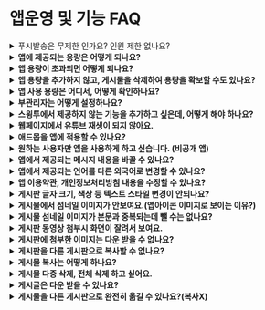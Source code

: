 # 앱운영 및 기능 FAQ

<details>

<summary>푸시발송은 무제한 인가요? 인원 제한 없나요?</summary>

네 푸시 발송은 무제한입니다.

&#x20;푸시는 **발송 횟수 제한 없으며, 인원 수 제한 없이 이용가능합니다.**

또한 스윙투앱에서 제공하는 모든 기능은 무료이기 때문에 푸시발송도 무료이며, 자유롭게 푸시 발송이 가능합니다.

</details>

<details>

<summary><strong>앱에 제공되는 용량은 어떻게 되나요?</strong></summary>

무료버전과 유료버전도 이용상품에 따라서 용량은 다르게 들어갑니다.

**\*무료버전: 용량 100MB**

**\*유료버전**

1\)기본형 이용권 : 용량 2GB

2\)확장형 이용권: 용량 10GB

3\)프리미엄 이용: 용량 50GB

버전별, 상품별 제공 용량을 확인해주시기 바랍니다.

</details>

<details>

<summary><strong>앱 용량이 초과되면 어떻게 되나요?</strong></summary>

앱에 제공되는 용량이 초과되면, 앱 이용이 정지됩니다. \*용량초과일 기준 3일 이후 정지

유료앱을 사용할 경우도, 남아있는 이용기간과 관계없이 용량이 초과되면 이용 정지됩니다.

용량초과로 인한 앱 정지는 이용기간이 만료되는 것과 동일한데요.

(이미지 참고)

![](../.gitbook/assets/이용기간만료.jpg)

**앱이 삭제되지는 않지만 앱을 실행했을때 ‘유료 이용기간이 만료되었습니다.’ 라는 메시지가 뜨며 앱이 실행되지 않습니다.**

스토어에서 앱을 다운받았던 사용자 역시 해당 메시지가 뜨면서 앱 이용이 제한됩니다.

따라서 용량이 초과되면 부족한 용량만큼을 별도 용량 추가 상품을 구입하여 적용하거나, 리소스관리 페이지에서 용량이 큰 게시물을 삭제하여 용량을 확보할 수 있습니다.

용량이 초과되면  메일, 문자로 알려드립니다.

</details>

<details>

<summary><strong>앱 용량을 추가하지 않고, 게시물을 삭제하여 용량을 확보할 수도 있나요?</strong></summary>

네 가능합니다.

앱운영 페이지- 서비스관리-리소스관리 페이지로 이동해주세요.

해당 페이지에서 게시물 용량을 확인할 수 있구요.

**\*필요 없는 게시물(사진 등의 이미지)은 확인하여 삭제할 수 있습니다.**

**삭제한 순간 바로 새로 용량 집계가 반영되며, 이렇게 게시물을 삭제하여 용량을 확보할 수 있습니다**.

(이미지 참고)

[![](https://s3.ap-northeast-2.amazonaws.com/swing2bucket/resource/image/help/11c1834143a103ebefc9c172493e945a.png)](http://blog.naver.com/PostView.nhn?blogId=swing2app\&logNo=221208812417\&parentCategoryNo=\&categoryNo=49\&viewDate=\&isShowPopularPosts=false\&from=postView)

\* 리소스관리 이용방법에 대한 자세한 내용은 해당 매뉴얼을 확인해주세요.

☞ \[[앱 용량관리 -리소스 관리 이용방법 매뉴얼 보러가기](https://documentation.swing2app.co.kr/manual/appmanage/service/capacity-management)]

</details>

<details>

<summary><strong>앱 사용 용량은 어디서, 어떻게 확인하나요?</strong></summary>

앱 용량은 [\[서비스관리-리소스 관리\]](http://www.swing2app.co.kr/view/storage\_manager) 페이지로 이동하시면 앱 용량을 확인할 수 있습니다.

앱에 제공되는 용량과 현재 사용용량, 그리고 잔여 사용 가능 용량을 확인할 수 있습니다.

</details>

<details>

<summary><strong>부관리자는 어떻게 설정하나요?</strong></summary>

스윙 앱운영 페이지에서  푸시&회원 – [\[회원조회\]](http://www.swing2app.co.kr/view/member\_list)메뉴로 이동합니다.

부관리자로 설정할 사용자를 선택한 뒤 권한 그룹설정에서 관리자로 권한을 변경하시면 됩니다

**따로 부관리자라는 명칭은 없고 앱을 만든 제작자가 앱 사용자에게 함께 앱을 관리 및 운영할 수 있도록 관리자 권한을 주시는 겁니다.**

자세한 방법은 링크 첨부해드리니, 해당 내용 보시면 이해가 쉬우실 겁니다.

☞ [부관리자 설정 ](https://documentation.swing2app.co.kr/manual/appmanage/pushmember/associate-administrator)

</details>

<details>

<summary><strong>스윙투에서 제공하지 않는 기능을 추가하고 싶은데, 어떻게 해야 하나요?</strong></summary>

스윙투앱 솔루션 이상의 서비스를 원하시는 분들에게 커스터마이징을 해드리고 있습니다.

커스터마이징은 앱 개발을 의미하여, 1:1 맞춤 제작으로 커스텀을 제공합니다. Swing팀에 요청해주시면 가능합니다.

앱 개발을 원하시거나 필요한 기능이 있으실 경우 기획안 혹은 스토리보드를 스윙 메일 help@swing2app.co.kr  보내주시기 바랍니다.

확인 후 개발팀에서 개발 가능 여부, 견적 등을 안내해드립니다.

</details>

<details>

<summary><strong>웹페이지에서 유튜브 재생이 되지 않아요.</strong></summary>

유튜브에서 앱 내장 또는 사이트 내장을 허용하지 않고 있어서 생기는 문제 입니다.

유튜브 링크 url 을 다음과 같은 형식으로 변경하시면 원활하게 동작합니다.\
\
**예시)** [**https://youtu.be/W8Ysr18ZxxU?t=1**](https://youtu.be/W8Ysr18ZxxU?t=1)

**→** [**https://www.youtube.com/embed/W8Ysr18ZxxU?t=1**](https://www.youtube.com/embed/W8Ysr18ZxxU?t=1)

위와 같이 링크 형식을 조금 변경해서 넣어주시면 웹페이지 내에서도 동영상 시청이 문제없이 가능합니다.

</details>

<details>

<summary><strong>애드몹을 앱에 적용할 수 있나요?</strong></summary>

네 만든 앱에 애드몹 플러그인을 직접 셋팅하여 운영할 수 있습니다.&#x20;

애드몹은 스윙 플러그인 구매 페이지에서 \[구글 애드몹 적용 플러그인] 상품을 구매하여 직접 셋팅이 가능합니다.

애드몹 셋팅방법에 대한 자세한 방법은 해당 매뉴얼을 참고해주세요.

**☞**[**구글 애드몹 셋팅 방법 도움말 보러가기**](https://documentation.swing2app.co.kr/knowledgebase/admob/admob-apply)

</details>

<details>

<summary><strong>원하는 사용자만 앱을 사용하게 하고 싶습니다. (비공개 앱)</strong></summary>

네 가능합니다.

앱을 설치한 사용자 중에서 관리자가 원하는 사용자만 승인하여 앱을 사용하도록 지정할 수 있습니다.

먼저 \[서비스관리- 정책관리]에서 앱가입정책-앱 공개범위를 ‘비공개’ 로 설정해주세요.

비공개로 설정해놓으시면 앱을 설치한 사용자들은 무조건 회원가입을 해야하구요. (회원가입이 안되면 앱 이용이 불가합니다)

회원가입이 완료되어도, 관리자가 해당 회원을 승인처리해야 앱을 이용할 수 있습니다.&#x20;

\+관리자는 \[푸시&회원-회원조회] 페이지에서 회원가입된 회원목록 중에서 원하는 회원만 선택하여 ‘승인’으로 상태를 변경하면 됩니다.

\+승인을 받은 사용자는 정상적으로 앱을 사용하게 되고, 승인을 받지 못하면 앱을 사용할 수 없게 됩니다.

**☞** [**비공개 앱 만드는 방법 확인하기**](https://documentation.swing2app.co.kr/manual/appmanage/service/private-app)

</details>

<details>

<summary><strong>앱에서 제공되는 메시지 내용을 바꿀 수 있나요?</strong></summary>

네 가능합니다.

앱에서 사용되는 컨텐츠 문구를 관리자가 직접 수정하여 이용할 수 있으며, 외국어로도 변경하여 이용이 가능합니다.

[앱운영→서비스관리→앱 문자열 관리](http://www.swing2app.co.kr/view/app\_resourecs\_manager)로 이동하면 앱에서 표시 및 사용되는 모든 문구와 메시지를 확인할 수 있구요.

\-앱 문구 전체를 수정할 경우 \[다운로드] 버튼을 눌러서 엑셀파일로 받아주신뒤, 수정 후 다시 파일을 등록해주세요.

\-몇가지 문구만 수정할 경우  \*컨트롤(control) + F 버튼을 누르면 내용을 검색하여 찾을 수 있습니다.

내용 수정 후 앱제작으로 이동하셔서 \[앱 업데이트] 버튼을 눌러서 새 버전으로 업데이트 해주시기 바랍니다.

**\[**[**앱 문자열 수정방법 매뉴얼 보러가기**](https://documentation.swing2app.co.kr/manual/appmanage/service/edit-text)**]**

</details>

<details>

<summary><strong>앱에서 제공되는 언어를 다른 외국어로 변경할 수 있나요?</strong></summary>

네 가능합니다.

영어로 제공되는 앱을 만들기 원한다면, 스윙투앱 글로벌 사이트에서 이용해주세요.

스윙투앱 글로벌 사이트: [https://www.swing2app.com/](https://www.swing2app.com/)

글로벌 사이트는 앱 기본 언어가 모두 영어로 설정되어 있기 때문에 별도 변경이 없어도 영어로 자동 셋팅되어 만들어집니다.

\*한국 사이트와 연동되지 않기 때문에 글로벌 사이트 이용시 새로 회원가입하여 앱을 제작해주셔야 합니다.

&#x20;

중국어, 일본어 등의 다른 외국어로 변경하거나, 몇 개만 영어로 변경하길 원한다면 문자열관리에서 수정할 수 있습니다.

[앱운영→서비스관리→앱 문자열 관리](http://www.swing2app.co.kr/view/app\_resourecs\_manager)로 이동하면 앱에서 표시 및 사용되는 모든 문구와 메시지를 확인할 수 있구요.

\-앱 문구 전체를 수정할 경우 \[다운로드] 버튼을 눌러서 엑셀파일로 받아주신뒤, 수정 후 다시 파일을 등록해주세요.

\-몇가지 문구만 수정할 경우  \*컨트롤(control) + F 버튼을 누르면 내용을 검색하여 찾을 수 있습니다.

내용 수정 후 앱제작으로 이동하셔서 \[앱 업데이트] 버튼을 눌러서 새 버전으로 업데이트 해주시기 바랍니다.

**\[**[**앱 문자열 수정방법 매뉴얼 보러가기**](https://documentation.swing2app.co.kr/manual/appmanage/service/edit-text)**]**

</details>

<details>

<summary><strong>앱 이용약관, 개인정보처리방침 내용을 수정할 수 있나요?</strong></summary>

네 가능합니다.

앱 이용약관은 [앱운영-서비스관리-정책관리 -앱 가입 정책 페이지 - 서비스 이용약관](http://www.swing2app.co.kr/view/app\_setting)에서 수정할 수 있습니다.

<img src="https://wp.swing2app.co.kr/wp-content/uploads/2022/07/c7574360e9aa312995b45efd5305c0fe.png" alt="" data-size="original">

각 문항별로 스윙투앱에서 내용을 기본셋팅하여 넣어드렸기 때문에 내용이 모두 입력이 되어 있습니다.

내용을 확인하시고, 본인이 만든 앱에 맞도록 앱 이용약관을 수정해서 작성해주세요.

해당 페이지에서 내용을 수정한 뒤  **\[정책 설정하기]** 버튼을 누르면 저장됩니다.

&#x20;

</details>

<details>

<summary><strong>게시판 글자 크기, 색상 등 텍스트 스타일 변경이 안되나요?</strong></summary>

게시물 글작성- **HTML에디터로 글쓰기**로 선택하시면 텍스트 스타일 변경이 가능합니다.&#x20;

일반 글쓰기, 어플(앱)에서 바로 글을 쓸 때는 스타일 적용이 되지 않구요.

\*\*스윙투앱 홈페이지 웹대시보드- **HTML에디터로 글쓰기**에서만 가능합니다.

게시판을 만든 후 게시물관리메뉴에서 글을 작성하고자 하는 게시판으로 이동합니다.

HTML에디터로 쓰기를 선택하시면 다양하게 텍스트 스타일을 추가할 수 있습니다.

**☞** [**HTML 에디터 글쓰기 이용방법 확인하기**](https://documentation.swing2app.co.kr/manual/v3/step3-page/editorpage)

</details>

<details>

<summary><strong>게시물에서 섬네일 이미지가 안보여요.(앱아이콘 이미지로 보이는 이유?)</strong></summary>

게시물에서 섬네일 이미지를 지정할 때는 반드시 **사진 첨부를 선택해서 이미지 파일을 첨부해주세요.**

내용(본문) 안으로 이미지를 넣을 경우, 해당 이미지는 텍스트로 인식되기 때문에 섬네일로 지정이 되지 않아요.

**따라서 게시물에 섬네일 이미지를 지정하실 때에는! 반드시 첨부 이미지로 등록해주시기 바랍니다.**

(이미지 참고)

<img src="https://wp.swing2app.co.kr/wp-content/uploads/2018/09/%EC%84%AC%EB%84%A4%EC%9D%BC2_20.06.png" alt="" data-size="original">

<mark style="color:red;">\*\* 해당 기능은 앱에서는 안되고, 스윙홈페이지- pc버전 웹, 모바일버전 웹에서만 가능합니다.</mark>

</details>

<details>

<summary><strong>게시물 섬네일 이미지가 본문과 중복되는데 뺄 수는 없나요?</strong></summary>

섬네일 이미지는 게시물 첫이미지가 대표이미지로 지정이 되는데요

이때 섬네일로 지정된 이미지가 게시물 대표 이미지로도 보이고, 본문에서도 중복되어서 보이집니다.\
중복되지 않고, 섬네일로만 보여지게 하는 방법은 간단합니다.

\*\*게시물 입력시 \[첫 이미지 썸네일 사용] 에 체크를 해주시면 됩니다.\
해당 기능을 사용하면 섬네일로 지정된 이미지는 본문에서는 중복으로 보이지 않고 대표이미지로만 사용할 수 있답니다.

<img src="https://wp.swing2app.co.kr/wp-content/uploads/2018/09/%EC%84%AC%EB%84%A4%EC%9D%BC_20.06.png" alt="" data-size="original">

</details>

<details>

<summary><strong>게시판 동영상 첨부시 화면이 잘려서 보여요.</strong></summary>

보통 게시판에 동영상 첨부시, 동영상 사이즈가 핸드폰 가로 사이즈에 맞춰서 자동으로 조절되는데요.\
간혹 동영상이 잘려서 보이거나 가로X세로 비율이 안 맞게 들어가는 경우가 있어요.\
이럴 때는 직접 사이즈를 수정해서 넣을 수 있습니다.

1\. 먼저, 영상 링크를 복사하실때 ‘소스코드’를 복사해주세요.

<img src="https://wp.swing2app.co.kr/wp-content/uploads/2018/09/%EC%BA%A1%EC%B2%98-2.png" alt="" data-size="original">

2\. 그리고 게시판에서 영상 첨부시 \[임베디드 코드]로 넣어주세요.

<img src="https://wp.swing2app.co.kr/wp-content/uploads/2018/09/%EC%BA%A1%EC%B2%982.png" alt="" data-size="original">

3\. 이때 링크에 기재된 가로, 세로 사이즈를 수정해서 넣으시면 됩니다.\
가로는 340px,  세로는 240px로 해주시면 핸드폰 화면에 맞게 들어갑니다.\
(요즘은 핸드폰 사이즈가 커져서 380 X 220으로 해도 잘 맞게 들어갑니다\~)

<img src="https://wp.swing2app.co.kr/wp-content/uploads/2018/09/%EC%BA%A1%EC%B2%983.png" alt="" data-size="original">

</details>

<details>

<summary><strong>게시판에 첨부한 이미지는 다운 받을 수 없나요?</strong></summary>

게시판 첨부된 이미지를 다운받아 저장할 수 있습니다.

게시판 글 상세보기에서 이미지를 선택해주세요.

그러면 오른쪽 상단에 다운버튼이 있구요.

해당 버튼을 선택하여 게시판에 올린 사진도 핸드폰으로 다운 받을 수 있습니다.

[![](https://s3.ap-northeast-2.amazonaws.com/swing2bucket/resource/image/help/5791d512b27dc0f30cfb4f50732f4ac3.png)](http://blog.naver.com/PostView.nhn?blogId=swing2app\&Redirect=View\&logNo=221208826012\&categoryNo=49\&isAfterWrite=true\&redirect=View\&widgetTypeCall=true\&directAccess=false)

</details>

<details>

<summary><strong>게시판을 다른 게시판으로 복사할 수 없나요?</strong></summary>

게시판 복사 가능합니다.

게시판 복사 기능은 각 게시판마다 셋팅되어 있기 때문에 간편하게 게시판을 복사할 수 있습니다.

\*스윙 앱운영 페이지- \[게시물관리] 메뉴에서 – 복사를 원하는 게시판으로 이동합니다.

게시판 상단에 \[게시판 복사] 버튼을 누르면 복사를 할 대상 게시판을 선택할 수 있습니다.

복사를 하면 게시판의 게시물이 모두 해당 게시판으로 복사됩니다.

(이미지 참고)

<img src="https://wp.swing2app.co.kr/wp-content/uploads/2018/09/%EA%B2%8C%EC%8B%9C%ED%8C%90%EB%B3%B5%EC%82%AC_20.06.png" alt="" data-size="original">

**☞** [**게시판 복사 방법 확인하기**](https://documentation.swing2app.co.kr/manual/appmanage/board/board-copy)

</details>

<details>

<summary><strong>게시물 복사는 어떻게 하나요?</strong></summary>

작성된 게시물을 다른 게시판으로 그대로 복사해서 옮길 수 있습니다.

개별 게시물을 선택하거나, 여러개의 게시물을 한꺼번에 선택하여 특정 게시판으로 복사할 수 있습니다.

![](https://wp.swing2app.co.kr/wp-content/uploads/2018/11/%EA%B2%8C%EC%8B%9C%EB%AC%BC%EB%B3%B5%EC%82%AC\_20.06.png)

**1)앱운영 페이지 – 게시물 관리에서 글을 복사할 게시판을 선택해주세요**

**2)게시물 ‘리스트형’ 보기 선택**&#x20;

3\)게시물 목록에서  **\[게시글복사]** 버튼을 확인할 수 있어요.

복사를 원하는 게시물을 선택한 뒤, **\[게시글복사]** 버튼을 누르면 원하는 게시판으로 글을 복사할 수 있습니다.&#x20;

**☞** [**게시물 복사 방법 보러가기**](https://documentation.swing2app.co.kr/manual/appmanage/board/post-copy)

</details>

<details>

<summary><strong>게시물 다중 삭제, 전체 삭제 하고 싶어요.</strong></summary>

게시물 일괄 삭제 기능을 이용하면, 여러 게시물을 한번에 삭제하거나 전체 글을 삭제할 수 있습니다.

![](https://wp.swing2app.co.kr/wp-content/uploads/2020/06/%EA%B2%8C%EC%8B%9C%EB%AC%BC%EC%9D%BC%EA%B4%84%EC%82%AD%EC%A0%9C2.png)

게시물관리에서 게시물을 삭제하고자 하는 게시판으로 이동 후&#x20;

\-‘리스트 보기’로 선택해주시구요. (두 번째 아이콘)

\-삭제하고자하는 게시물 다중 선택 (전체글 선택 하시면 한번에 게시물이 전체 선택됩니다)

\-\[게시물 일괄 삭제] 버튼을 선택하면 완료 선택된 게시물을 한번에 삭제할 수 있습니다.

**☞** [**게시물 일괄 삭제 이용방법 보러가기**](https://documentation.swing2app.co.kr/manual/appmanage/board/post-delete)

</details>

<details>

<summary><strong>게시글은 다운 받을 수 있나요?</strong></summary>

네 가능합니다.

앱운영 - 게시물관리에서 제공하는 **\[게시글다운]을 이용하시면 게시판에 작성된 게시글을 엑셀파일로 다운받아 보관할 수 있습니다.**

![](https://wp.swing2app.co.kr/wp-content/uploads/2022/07/%EA%B2%8C%EC%8B%9C%EA%B8%80%EB%8B%A4%EC%9A%B4.png)

**앱운영페이지 → 게시물관리→게시판 이동 → 작성된 게시물 목록에서 \[게시글 다운] 버튼을 확인할 수 있습니다.**

단, 게시글 다운시 텍스트 외에 이미지는 다운되지 않습니다.

</details>

<details>

<summary><strong>게시물을 다른 게시판으로 완전히 옮길 수 있나요?(복사X)</strong></summary>

게시물 이동 기능을 이용하여 다른 게시판으로 글을 옮길 수 있습니다.

게시물 복사는 게시물을 다른 게시판으로 복사하는 기능으로 기존 게시판에도 해당 글은 유지가 됩니다.

게시물 이동은 잘라내기 기능과 동일합니다.

게시물을 다른 게시판으로 이동시키면서 기존 게시판에 있는 글은 삭제됩니다.

&#x20;

**게시글 이동 이용방법**

![](https://wp.swing2app.co.kr/wp-content/uploads/2022/07/%EA%B2%8C%EC%8B%9C%EA%B8%80%EC%9D%B4%EB%8F%991.png)

1\)앱운영 – 게시물 관리에서 만들어놓은 게시판을 선택해서 이동합니다. (게시글을 이동하고자 하는 게시판 선택)

2\)\[리스트형] 선택

3\)작성된 게시물 리스트에서 이동하고자 하는 게시물을 선택합니다.

4\)\[게시글 이동] 버튼을 선택합니다.

</details>

